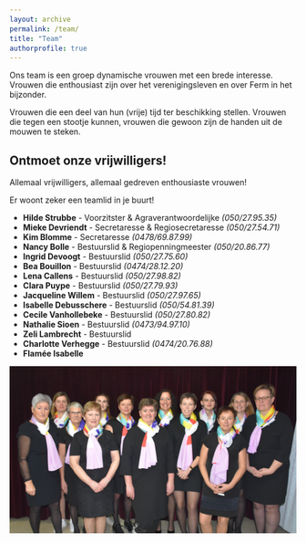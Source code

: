 ```yaml
---
layout: archive
permalink: /team/
title: "Team"
authorprofile: true
---
```


Ons team is een groep dynamische vrouwen met een brede interesse. Vrouwen die enthousiast zijn over het verenigingsleven en over Ferm in het bijzonder.

Vrouwen die een deel van hun (vrije) tijd ter beschikking stellen. Vrouwen die tegen een stootje kunnen‚ vrouwen die gewoon zijn de handen uit de mouwen te steken.

## Ontmoet onze vrijwilligers!

Allemaal vrijwilligers, allemaal gedreven enthousiaste vrouwen!

Er woont zeker een teamlid in je buurt!

- **Hilde Strubbe** - Voorzitster & Agraverantwoordelijke _(050/27.95.35)_
- **Mieke Devriendt** - Secretaresse & Regiosecretaresse _(050/27.54.71)_
- **Kim Blomme** - Secretaresse _(0478/69.87.99)_
- **Nancy Bolle** - Bestuurslid & Regiopenningmeester _(050/20.86.77)_
- **Ingrid Devoogt** - Bestuurslid _(050/27.75.60)_
- **Bea Bouillon** - Bestuurslid _(0474/28.12.20)_
- **Lena Callens** - Bestuurslid _(050/27.98.82)_
- **Clara Puype** - Bestuurslid _(050/27.79.93)_
- **Jacqueline Willem** - Bestuurslid _(050/27.97.65)_
- **Isabelle Debusschere** - Bestuurslid _(050/54.81.39)_
- **Cecile Vanhollebeke** - Bestuurslid _(050/27.80.82)_
- **Nathalie Sioen** - Bestuurslid _(0473/94.97.10)_
- **Zeli Lambrecht** - Bestuurslid
- **Charlotte Verhegge** - Bestuurslid _(0474/20.76.88)_
- **Flamée Isabelle**

![Team](./../assets/media/team.jpg)
